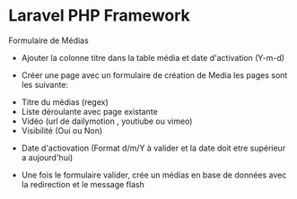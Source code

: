 # Laravel PHP Framework

Formulaire de Médias

+ Ajouter la colonne titre dans la table média et date d'activation (Y-m-d)

+ Créer une page avec un formulaire de création de Media
les pages sont les suivante:
* Titre du médias (regex)
* Liste déroulante avec page existante
* Vidéo (url de dailymotion , youtiube ou vimeo)
* Visibilité (Oui ou Non)
+ Date d'actiovation (Format d/m/Y à valider et la date doit etre supérieur a aujourd'hui)


* Une fois le formulaire valider, crée un médias en base de données avec la redirection et le message flash
